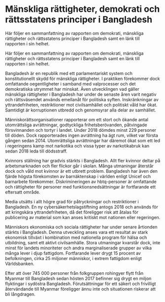 # Mänskliga rättigheter, demokrati och rättsstatens principer i Bangladesh

Här följer en sammanfattning av rapporten om demokrati, mänskliga rättigheter och rättsstatens principer i Bangladesh samt en länk till rapporten i sin helhet.

Här följer en sammanfattning av rapporten om demokrati, mänskliga rättigheter och rättsstatens principer i Bangladesh samt en länk till rapporten i sin helhet.

Bangladesh är en republik med ett parlamentariskt system och konstitutionellt skydd för mänskliga rättigheter. I praktiken förekommer dock omfattande oegentligheter i samband med valprocesser och det demokratiska utrymmet har minskat. Även utvecklingen vad gäller mänskliga rättigheter i Bangladesh har under de senaste åren varit negativ och rättsväsendet används emellanåt för politiska syften. Inskränkningar av yttrandefriheten, restriktioner mot civilsamhället och politiskt våld har ökat. Samtidigt är korruptionen utbredd och genomsyrar alla delar av samhället.

Människorättsorganisationer rapporterar om ett stort och ökande antal utomrättsliga avrättningar, godtyckliga frihetsberövanden, påtvingade försvinnanden och tortyr i landet. Under 2018 dömdes minst 229 personer till döden. Dock rapporterades ingen avrättning ha ägt rum, vilket var första gången sedan 2014. Utomrättsliga avrättningar har däremot ökat som ett led i regeringens kamp mot narkotika och vissa typer av narkotikabruk kan sedan 2018 leda till dödsstraff.

Kvinnors ställning har gradvis stärkts i Bangladesh. Allt fler kvinnor deltar på arbetsmarknaden och fler flickor går i skolan. Många utmaningar återstår dock och våld mot kvinnor är ett utbrett problem. Bangladesh har även den fjärde högsta förekomsten av barnäktenskap i världen enligt Unicef och barnarbete förekommer. Diskrimineringen av hbtq-personer är omfattande och rättigheter för personer med funktionsnedsättningar är fortfarande ett eftersatt område.

Media utsätts i allt högre grad för påtryckningar och restriktioner i Bangladesh. En ny cybersäkerhetslagstiftning antogs 2018 och används för att kringskära yttrandefriheten, då det föreligger risk att åtalas för publicering av material som kan anses kritiskt mot nationen eller regeringen.

Människors ekonomiska och sociala rättigheter har under senare årtionden stärkts i Bangladesh. Denna utveckling anses vara ett resultat av stark ekonomisk tillväxt i kombination med nationella program för hälsa och utbildning, samt ett aktivt civilsamhälle. Stora utmaningar kvarstår dock, inte minst för landets minoriteter och andra marginaliserade grupper av vilka många lever i djup fattigdom. Fortfarande lever drygt 15 procent av befolkningen, cirka 25 miljoner människor, i extrem fattigdom enligt Världsbanken.

Efter att över 745 000 personer från folkgruppen rohingyer flytt från Myanmar till Bangladesh sedan hösten 2017 befinner sig drygt en miljon flyktingar i sydöstra Bangladesh. Förutsättningar för ett säkert och frivilligt återvändande till Myanmar föreligger ännu inte och situationen riskerar att bli långdragen.
